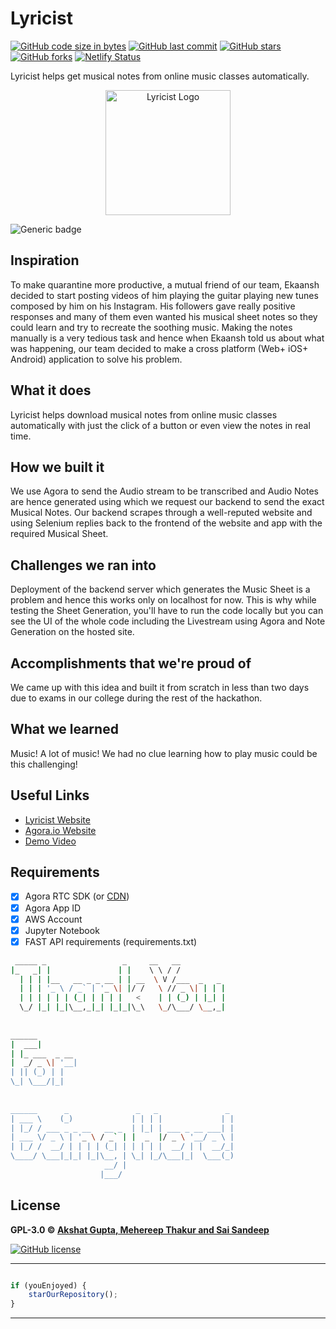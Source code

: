 # Lyricist

[![GitHub code size in bytes](https://img.shields.io/github/languages/code-size/akshatvg/Lyricist?logo=github&style=social)](https://github.com/akshatvg/) [![GitHub last commit](https://img.shields.io/github/last-commit/akshatvg/Lyricist?style=social&logo=git)](https://github.com/akshatvg/) [![GitHub stars](https://img.shields.io/github/stars/akshatvg/Lyricist?style=social)](https://github.com/akshatvg/Lyricist/stargazers) [![GitHub forks](https://img.shields.io/github/forks/akshatvg/Lyricist?style=social&logo=git)](https://github.com/akshatvg/Lyricist/network) [![Netlify Status](https://api.netlify.com/api/v1/badges/710e7028-fea0-41d1-a1aa-e636386222b7/deploy-status)](https://app.netlify.com/sites/lyricist-agora/deploys)


Lyricist helps get musical notes from online music classes automatically.

<p align="center">
<a href="https://lyricist.akshatvg.com">
<img src="https://lyricist.akshatvg.com/assets/img/logo.png" width="200px" height="200px" alt="Lyricist Logo"/>
</a>
</p>

![Generic badge](https://img.shields.io/badge/Lyricist-With_Agora-orange) 

## Inspiration
To make quarantine more productive, a mutual friend of our team, Ekaansh decided to start posting videos of him playing the guitar playing new tunes composed by him on his Instagram. His followers gave really positive responses and many of them even wanted his musical sheet notes so they could learn and try to recreate the soothing music. Making the notes manually is a very tedious task and hence when Ekaansh told us about what was happening, our team decided to make a cross platform (Web+ iOS+ Android) application to solve his problem.

## What it does
Lyricist helps download musical notes from online music classes automatically with just the click of a button or even view the notes in real time.

## How we built it
We use Agora to send the Audio stream to be transcribed and Audio Notes are hence generated using which we request our backend to send the exact Musical Notes. Our backend scrapes through a well-reputed website and using Selenium replies back to the frontend of the website and app with the required Musical Sheet.

## Challenges we ran into
Deployment of the backend server which generates the Music Sheet is a problem and hence this works only on localhost for now. This is why while testing the Sheet Generation, you'll have to run the code locally but you can see the UI of the whole code including the Livestream using Agora and Note Generation on the hosted site.

## Accomplishments that we're proud of
We came up with this idea and built it from scratch in less than two days due to exams in our college during the rest of the hackathon.

## What we learned
Music! A lot of music! We had no clue learning how to play music could be this challenging!

## Useful Links
- [Lyricist Website](https://lyricist.akshatvg.com)
- [Agora.io Website](https://www.agora.io)
- [Demo Video](https://vimeo.com/449578936)

## Requirements
-  [x] Agora RTC SDK (or <a href="https://github.com/akshatvg/Agora-RTC-CDN">CDN</a>)
-  [x] Agora App ID
-  [x] AWS Account
-  [x] Jupyter Notebook
-  [x] FAST API requirements (requirements.txt)

```bash
 _____ _                 _     __   __            
|_   _| |               | |    \ \ / /            
  | | | |__   __ _ _ __ | | __  \ V /___  _   _   
  | | | '_ \ / _` | '_ \| |/ /   \ // _ \| | | |  
  | | | | | | (_| | | | |   <    | | (_) | |_| |  
  \_/ |_| |_|\__,_|_| |_|_|\_\   \_/\___/ \__,_|  
                                                  
                                                  
______                                            
|  ___|                                           
| |_ ___  _ __                                    
|  _/ _ \| '__|                                   
| || (_) | |                                      
\_| \___/|_|                                      
                                                  
                                                  
______      _               _   _               _ 
| ___ \    (_)             | | | |             | |
| |_/ / ___ _ _ __   __ _  | |_| | ___ _ __ ___| |
| ___ \/ _ \ | '_ \ / _` | |  _  |/ _ \ '__/ _ \ |
| |_/ /  __/ | | | | (_| | | | | |  __/ | |  __/_|
\____/ \___|_|_| |_|\__, | \_| |_/\___|_|  \___(_)
                     __/ |                        
                    |___/                         

```

## License

**GPL-3.0 &copy; [Akshat Gupta, Mehereep Thakur and Sai Sandeep](https://github.com/akshatvg/Lyricist/blob/master/LICENSE)**

[![GitHub license](https://img.shields.io/github/license/akshatvg/Lyricist?style=social&logo=github)](https://github.com/akshatvg/Lyricist/blob/master/LICENSE)

---------

```javascript

if (youEnjoyed) {
    starOurRepository();
}

```

-----------
